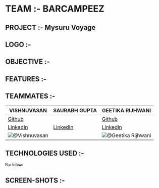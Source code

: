 # TEAM :- BARCAMPEEZ
## PROJECT :- Mysuru Voyage
## LOGO :-

## OBJECTIVE :-

## FEATURES :-

## TEAMMATES :-

| VISHNUVASAN | SAURABH GUPTA | GEETIKA RIJHWANI |
| --- | --- | ---
| [Github](https://github.com/Cipher-unhsiV "Vishnu profile") | | [Github](https://github.com/GeetikaRijhwani?tab=repositories "Geetika profile")
| [LinkedIn](https://www.linkedin.com/in/vishnuvasan-srinivasan-0b2012194/ "Vishnu")| [LinkedIn](https://www.linkedin.com/in/saurabh-gupta-b70a37b2/ "Saurabh")| [LinkedIn](https://www.linkedin.com/in/geetikarijhwani/ "Geetika")
|![@Vishnuvasan](https://avatars.githubusercontent.com/Cipher-unhsiV?s=150&v=1)| | ![@Geetika Rijhwani](https://avatars.githubusercontent.com/GeetikaRijhwani?s=150&v=1)





## TECHNOLOGIES USED :-

```Markdown```

## SCREEN-SHOTS :-


